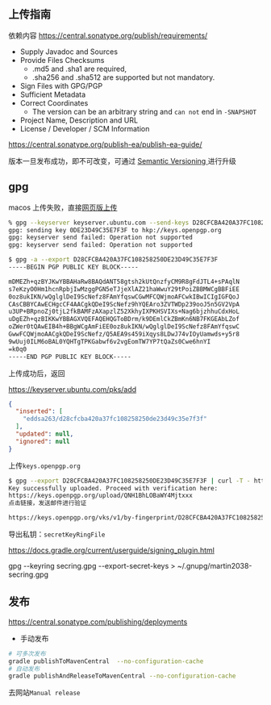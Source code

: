 

## 上传指南

依赖内容
https://central.sonatype.org/publish/requirements/

* Supply Javadoc and Sources
* Provide Files Checksums 
  * .md5 and .sha1 are required,
  * .sha256 and .sha512 are supported but not mandatory.
* Sign Files with GPG/PGP
* Sufficient Metadata
* Correct Coordinates
  * The version can be an arbitrary string and `can not` end in `-SNAPSHOT`
* Project Name, Description and URL
* License / Developer / SCM  Information


https://central.sonatype.org/publish-ea/publish-ea-guide/

版本一旦发布成功，即不可改变，可通过 [ Semantic Versioning ](https://semver.org/)进行升级

## gpg

macos 上传失败，直接[网页版上传](https://keyserver.ubuntu.com)


```bash
% gpg --keyserver keyserver.ubuntu.com --send-keys D28CFCBA420A37FC108258250DE23D49C35E7F3F
gpg: sending key 0DE23D49C35E7F3F to hkp://keys.openpgp.org
gpg: keyserver send failed: Operation not supported
gpg: keyserver send failed: Operation not supported

$ gpg -a --export D28CFCBA420A37FC108258250DE23D49C35E7F3F                                        
-----BEGIN PGP PUBLIC KEY BLOCK-----

mDMEZh+qzBYJKwYBBAHaRw8BAQdANT58gtsh2kUtQnzfyCM9R8gFdJTL4+sPAqlN
s7eKzyO0Hm1hcnRpbjIwMzggPGN5eTJjeXlAZ21haWwuY29tPoiZBBMWCgBBFiEE
0oz8ukIKN/wQglglDeI9ScNefz8FAmYfqswCGwMFCQWjmoAFCwkIBwICIgIGFQoJ
CAsCBBYCAwECHgcCF4AACgkQDeI9ScNefz9hYQEAro3ZVTWDp239ooJ5n5GV2VpA
u3UP+BRpnoZj0tjL2fkBAMFzAXapzlZ52XkhyIXPKHSVIXs+Nag6bjzhhuCdxHoL
uDgEZh+qzBIKKwYBBAGXVQEFAQEHQGToBDrm/k9DEmlCkZBmKn6NB7FKGEAbLZof
oZWer0tQAwEIB4h+BBgWCgAmFiEE0oz8ukIKN/wQglglDeI9ScNefz8FAmYfqswC
GwwFCQWjmoAACgkQDeI9ScNefz/Q5AEA9s459iXqys8LDwJ74vIOyUamwds+y5r8
9wUuj0ILM6oBAL0YQHTgTPKGabwf6v2vgEomTW7YP7tQaZs0Cwe6hnYI
=k0q0
-----END PGP PUBLIC KEY BLOCK-----

```
上传成功后，返回

https://keyserver.ubuntu.com/pks/add
```json
{
  "inserted": [
    "eddsa263/d28cfcba420a37fc108258250de23d49c35e7f3f"
  ],
  "updated": null,
  "ignored": null
}
```

上传`keys.openpgp.org`
```bash
$ gpg --export D28CFCBA420A37FC108258250DE23D49C35E7F3F | curl -T - https://keys.openpgp.org
Key successfully uploaded. Proceed with verification here:
https://keys.openpgp.org/upload/QNH1BhLOBaWY4Mjtxxx
点击链接，发送邮件进行验证

https://keys.openpgp.org/vks/v1/by-fingerprint/D28CFCBA420A37FC108258250DE23D49C35E7F3F
```

导出私钥：`secretKeyRingFile`

https://docs.gradle.org/current/userguide/signing_plugin.html

gpg --keyring secring.gpg --export-secret-keys > ~/.gnupg/martin2038-secring.gpg


## 发布


https://central.sonatype.com/publishing/deployments

* 手动发布
```bash
# 可多次发布
gradle publishToMavenCentral  --no-configuration-cache
# 自动发布
gradle publishAndReleaseToMavenCentral --no-configuration-cache
```
去网站`Manual release`

